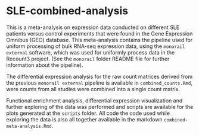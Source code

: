 # SLE-combined-analysis

This is a meta-analysis on expression data conducted on different SLE patients versus control experiments that were found in the Gene Expression Omnibus (GEO) database. This meta-analysis contains the pipeline used for uniform processing of bulk RNA-seq expression data, using the `monorail external` software, which was used for uniformly process data in the Recount3 project. (See the `monorail` folder README file for further information about the pipeline).

The differential expression analysis for the raw count matrices derived from the previous `monorail external` pipeline is available in `combined_counts.Rmd`, were counts from all studies were combined into a single count matrix.

Functional enrichment analysis, differential expression visualization and further exploring of the data was performed and scripts are available for the plots generated at the `scripts` folder. All code the code used while exploring the data is also all together available in the markdown `combined-meta-analysis.Rmd`.
